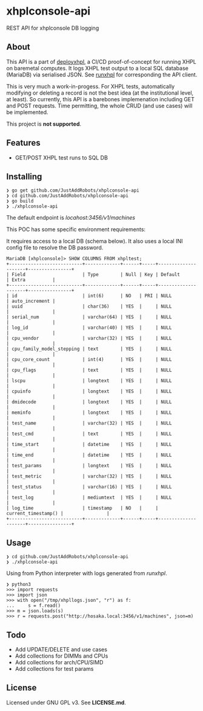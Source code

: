 # xhplconsole-api
REST API for xhplconsole DB logging

## About

This API is a part of [deployxhpl](https://github.com/JustAddRobots/deployxhpl), a
CI/CD proof-of-concept for running XHPL on baremetal computes. It logs XHPL test
output to a local SQL database (MariaDB) via serialised JSON. See 
[runxhpl](https://github.com/JustAddRobots/runxhpl) for corresponding the API client.

This is very much a work-in-progess. For XHPL tests, automatically modifying or 
deleting a record is not the best idea (at the institutional level, at least). So 
currently, this API is a barebones implemenation including GET and POST requests. 
Time permitting, the whole CRUD (and use cases) will be implemented.

This project is **not supported**.

## Features

* GET/POST XHPL test runs to SQL DB

## Installing

```
❯ go get github.com/JustAddRobots/xhplconsole-api
❯ cd github.com/JustAddRobots/xhplconsole-api
❯ go build
❯ ./xhplconsole-api
```
The default endpoint is *locahost:3456/v1/machines*


This POC has some specific environment requirements:

It requires access to a local DB (schema below). It also uses a local INI config file
to resolve the DB password.

```
MariaDB [xhplconsole]> SHOW COLUMNS FROM xhpltest;
+---------------------------+-------------+------+-----+---------------------+----------------+
| Field                     | Type        | Null | Key | Default             | Extra          |
+---------------------------+-------------+------+-----+---------------------+----------------+
| id                        | int(6)      | NO   | PRI | NULL                | auto_increment |
| uuid                      | char(36)    | YES  |     | NULL                |                |
| serial_num                | varchar(64) | YES  |     | NULL                |                |
| log_id                    | varchar(40) | YES  |     | NULL                |                |
| cpu_vendor                | varchar(32) | YES  |     | NULL                |                |
| cpu_family_model_stepping | text        | YES  |     | NULL                |                |
| cpu_core_count            | int(4)      | YES  |     | NULL                |                |
| cpu_flags                 | text        | YES  |     | NULL                |                |
| lscpu                     | longtext    | YES  |     | NULL                |                |
| cpuinfo                   | longtext    | YES  |     | NULL                |                |
| dmidecode                 | longtext    | YES  |     | NULL                |                |
| meminfo                   | longtext    | YES  |     | NULL                |                |
| test_name                 | varchar(32) | YES  |     | NULL                |                |
| test_cmd                  | text        | YES  |     | NULL                |                |
| time_start                | datetime    | YES  |     | NULL                |                |
| time_end                  | datetime    | YES  |     | NULL                |                |
| test_params               | longtext    | YES  |     | NULL                |                |
| test_metric               | varchar(32) | YES  |     | NULL                |                |
| test_status               | varchar(16) | YES  |     | NULL                |                |
| test_log                  | mediumtext  | YES  |     | NULL                |                |
| log_time                  | timestamp   | NO   |     | current_timestamp() |                |
+---------------------------+-------------+------+-----+---------------------+----------------+

```

## Usage

```
❯ cd github.com/JustAddRobots/xhplconsole-api
❯ ./xhplconsole-api
```

Using from Python interpreter with logs generated from *runxhpl*.

```
❯ python3
>>> import requests
>>> import json
>>> with open("/tmp/xhpllogs.json", "r") as f:
...     s = f.read()
>>> m = json.loads(s)
>>> r = requests.post("http://hosaka.local:3456/v1/machines", json=m)
```


## Todo

* Add UPDATE/DELETE and use cases
* Add collections for DIMMs and CPUs
* Add collections for arch/CPU/SIMD
* Add collections for test params

## License

Licensed under GNU GPL v3. See **LICENSE.md**.

